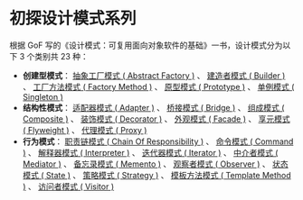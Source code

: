 # 初探设计模式系列

根据 GoF 写的《设计模式：可复用面向对象软件的基础》一书，设计模式分为以下 3 个类别共 23 种：

- **创建型模式**： [抽象工厂模式 ( Abstract Factory )](./abstract-factory/) 、 [建造者模式 ( Builder )](./builder/) 、 [工厂方法模式 ( Factory Method )](./factory-method/) 、 [原型模式 ( Prototype )](./prototype/) 、 [单例模式 ( Singleton )](./singleton/)
- **结构性模式**： [适配器模式 ( Adapter )](./adapter/) 、 [桥接模式 ( Bridge )](./bridge/) 、 [组成模式 ( Composite )](./composite/) 、 [装饰模式 ( Decorator )](./decorator/) 、 [外观模式 ( Facade )](./facade/) 、 [享元模式 ( Flyweight )](./flyweight/) 、 [代理模式 ( Proxy )](./proxy/)
- **行为模式**： [职责链模式 ( Chain Of Responsibility )](./chain-of-responsibility/) 、 [命令模式 ( Command )](./command/) 、 [解释器模式 ( Interpreter )](./interpreter/) 、 [迭代器模式 ( Iterator )](./iterator/) 、 [中介者模式 ( Mediator )](./mediator/) 、 [备忘录模式 ( Memento )](./memento/) 、 [观察者模式 ( Observer )](./observer/) 、 [状态模式 ( State )](./state/) 、 [策略模式 ( Strategy )](./strategy/) 、 [模板方法模式 ( Template Method )](./template-method/) 、 [访问者模式 ( Visitor )](./visitor/)
